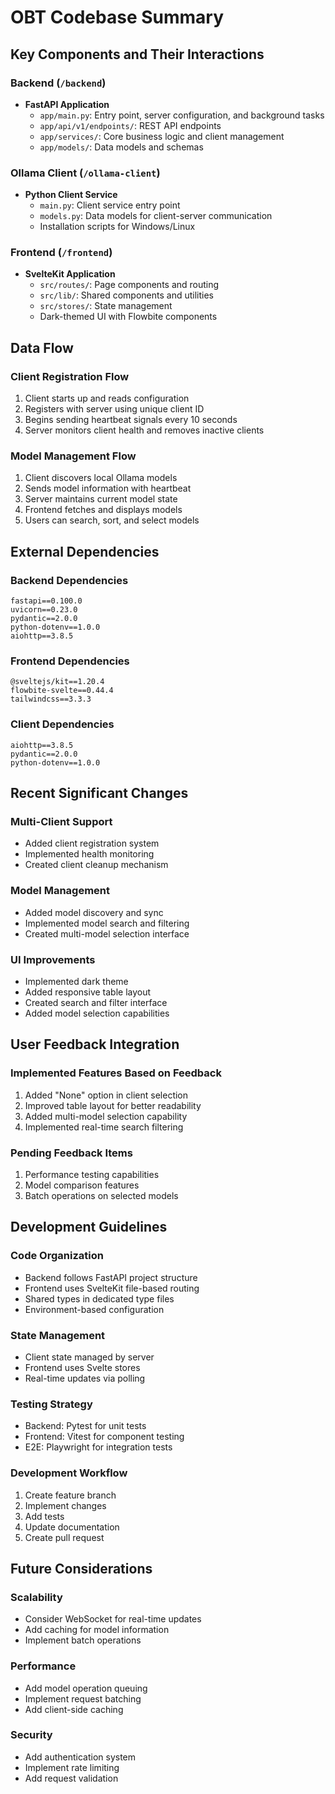 # OBT Codebase Summary

## Key Components and Their Interactions

### Backend (`/backend`)
- **FastAPI Application**
  - `app/main.py`: Entry point, server configuration, and background tasks
  - `app/api/v1/endpoints/`: REST API endpoints
  - `app/services/`: Core business logic and client management
  - `app/models/`: Data models and schemas

### Ollama Client (`/ollama-client`)
- **Python Client Service**
  - `main.py`: Client service entry point
  - `models.py`: Data models for client-server communication
  - Installation scripts for Windows/Linux

### Frontend (`/frontend`)
- **SvelteKit Application**
  - `src/routes/`: Page components and routing
  - `src/lib/`: Shared components and utilities
  - `src/stores/`: State management
  - Dark-themed UI with Flowbite components

## Data Flow

### Client Registration Flow
1. Client starts up and reads configuration
2. Registers with server using unique client ID
3. Begins sending heartbeat signals every 10 seconds
4. Server monitors client health and removes inactive clients

### Model Management Flow
1. Client discovers local Ollama models
2. Sends model information with heartbeat
3. Server maintains current model state
4. Frontend fetches and displays models
5. Users can search, sort, and select models

## External Dependencies

### Backend Dependencies
```
fastapi==0.100.0
uvicorn==0.23.0
pydantic==2.0.0
python-dotenv==1.0.0
aiohttp==3.8.5
```

### Frontend Dependencies
```
@sveltejs/kit==1.20.4
flowbite-svelte==0.44.4
tailwindcss==3.3.3
```

### Client Dependencies
```
aiohttp==3.8.5
pydantic==2.0.0
python-dotenv==1.0.0
```

## Recent Significant Changes

### Multi-Client Support
- Added client registration system
- Implemented health monitoring
- Created client cleanup mechanism

### Model Management
- Added model discovery and sync
- Implemented model search and filtering
- Created multi-model selection interface

### UI Improvements
- Implemented dark theme
- Added responsive table layout
- Created search and filter interface
- Added model selection capabilities

## User Feedback Integration

### Implemented Features Based on Feedback
1. Added "None" option in client selection
2. Improved table layout for better readability
3. Added multi-model selection capability
4. Implemented real-time search filtering

### Pending Feedback Items
1. Performance testing capabilities
2. Model comparison features
3. Batch operations on selected models

## Development Guidelines

### Code Organization
- Backend follows FastAPI project structure
- Frontend uses SvelteKit file-based routing
- Shared types in dedicated type files
- Environment-based configuration

### State Management
- Client state managed by server
- Frontend uses Svelte stores
- Real-time updates via polling

### Testing Strategy
- Backend: Pytest for unit tests
- Frontend: Vitest for component testing
- E2E: Playwright for integration tests

### Development Workflow
1. Create feature branch
2. Implement changes
3. Add tests
4. Update documentation
5. Create pull request

## Future Considerations

### Scalability
- Consider WebSocket for real-time updates
- Add caching for model information
- Implement batch operations

### Performance
- Add model operation queuing
- Implement request batching
- Add client-side caching

### Security
- Add authentication system
- Implement rate limiting
- Add request validation
